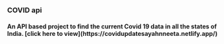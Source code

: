 # <h3>COVID api
  <h4> An API based project to find the current Covid 19 data in all the states of India.
  [click here to view](https://covidupdatesayahnneeta.netlify.app/)
